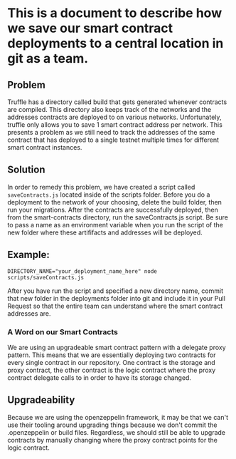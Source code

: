 # This is a document to describe how we save our smart contract deployments to a central location in git as a team.

## Problem

Truffle has a directory called build that gets generated whenever contracts are compiled. This directory also keeps track of the networks and the addresses contracts are deployed to on various networks. Unfortunately, truffle only allows you to save 1 smart contract address per network. This presents a problem as we still need to track the addresses of the same contract that has deployed to a single testnet multiple times for different smart contract instances.

## Solution

In order to remedy this problem, we have created a script called ```saveContracts.js``` located inside of the scripts folder. Before you do a deployment to the network of your choosing, delete the build folder, then run your migrations. After the contracts are successfully deployed, then from the smart-contracts directory, run the saveContracts.js script. Be sure to pass a name as an environment variable when you run the script of the new folder where these artififacts and addresses will be deployed. 

## Example:
```
DIRECTORY_NAME="your_deployment_name_here" node scripts/saveContracts.js
```

After you have run the script and specified a new directory name, commit that new folder in the deployments folder into git and include it in your Pull Request so that the entire team can understand where the smart contract addresses are.

### A Word on our Smart Contracts
We are using an upgradeable smart contract pattern with a delegate proxy pattern. This means that we are essentially deploying two contracts for every single contract in our repository. One contract is the storage and proxy contract, the other contract is the logic contract where the proxy contract delegate calls to in order to have its storage changed.

## Upgradeability
Because we are using the openzeppelin framework, it may be that we can't use their tooling around upgrading things because we don't commit the .openzeppelin or build files. Regardless, we should still be able to upgrade contracts by manually changing where the proxy contract points for the logic contract.